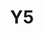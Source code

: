 ---
basin: 'No'
cudn: true
floor: First
grade: 5
images:
- /room_database/images/noc/y5_1.JPG
- /room_database/images/noc/y5_2.jpg
- /room_database/images/noc/y5_3.JPG
- /room_database/images/noc/y5_4.JPG
living_room: 'No'
location: North Court
name: Y5
network: Wired and Wireless
title: Y5
---
